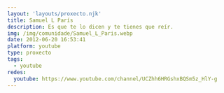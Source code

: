 ```yaml
---
layout: 'layouts/proxecto.njk'
title: Samuel L París
description: Es que te lo dicen y te tienes que reír.
img: /img/comunidade/Samuel_L_Paris.webp
date: 2012-06-20 16:53:41
platform: youtube
type: proxecto
tags:
  - youtube
redes:
  youtube: https://www.youtube.com/channel/UCZhh6HRGshxBQSm5z_HlY-g
---
```

